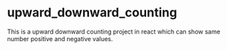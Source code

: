 # upward_downward_counting
This is a upward downward counting project in react which can show same number positive and negative values.
